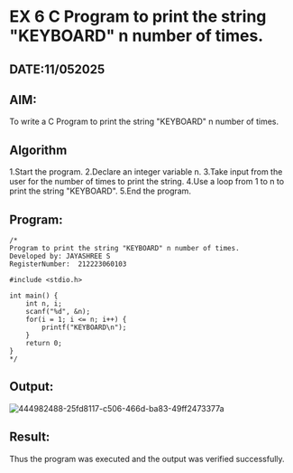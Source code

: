 # EX 6 C Program to print the string "KEYBOARD" n number of times.
## DATE:11/052025
## AIM:
To write a C Program to print the string "KEYBOARD" n number of times.

## Algorithm
1.Start the program. 
2.Declare an integer variable n. 
3.Take input from the user for the number of times to print the string. 
4.Use a loop from 1 to n to print the string "KEYBOARD". 
5.End the program. 
  

## Program:
```
/*
Program to print the string "KEYBOARD" n number of times.
Developed by: JAYASHREE S
RegisterNumber:  212223060103

#include <stdio.h>

int main() {
    int n, i;
    scanf("%d", &n);
    for(i = 1; i <= n; i++) {
        printf("KEYBOARD\n");
    }
    return 0;
}
*/
```

## Output:
![444982488-25fd8117-c506-466d-ba83-49ff2473377a](https://github.com/user-attachments/assets/9a9284b8-befe-42b8-bcb6-b351bc164453)



## Result:
Thus the program was executed and the output was verified successfully.
